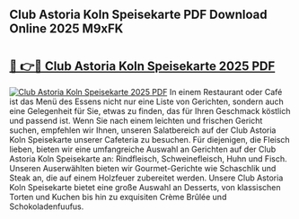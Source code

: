## Club Astoria Koln Speisekarte PDF Download Online 2025 M9xFK

# <h2><a href="http://gca64l.nevu.top/?p=Club+Astoria+Koln+Speisekarte">🔗 👉🔴 Club Astoria Koln Speisekarte 2025 PDF</a></h2>

[![Club Astoria Koln Speisekarte 2025 PDF](https://i.imgur.com/dBaPXMq.png)](http://gca64l.nevu.top/?p=Club+Astoria+Koln+Speisekarte)
In einem Restaurant oder Café ist das Menü des Essens nicht nur eine Liste von Gerichten, sondern auch eine Gelegenheit für Sie, etwas zu finden, das für Ihren Geschmack köstlich und passend ist. Wenn Sie nach einem leichten und frischen Gericht suchen, empfehlen wir Ihnen, unseren Salatbereich auf der Club Astoria Koln Speisekarte unserer Cafeteria zu besuchen. Für diejenigen, die Fleisch lieben, bieten wir eine umfangreiche Auswahl an Gerichten auf der Club Astoria Koln Speisekarte an: Rindfleisch, Schweinefleisch, Huhn und Fisch. Unseren Auserwählten bieten wir Gourmet-Gerichte wie Schaschlik und Steak an, die auf einem Holzfeuer zubereitet werden. Unsere Club Astoria Koln Speisekarte bietet eine große Auswahl an Desserts, von klassischen Torten und Kuchen bis hin zu exquisiten Crème Brûlée und Schokoladenfuufus.
